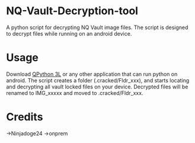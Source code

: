 # NQ-Vault-Decryption-tool
A python script for decrypting NQ Vault image files. The script is designed to decrypt files while running on an android device.

# Usage
Download [QPython 3L](https://www.qpython.com) or any other application that can run python on android.
The script creates a folder (.cracked/Fldr_xxx), and starts locating and decrypting all vault locked files on your device.
Decrypted files will be renamed to IMG_xxxxx and moved to .cracked/Fldr_xxx.

# Credits
->Ninjadoge24
->onprem
